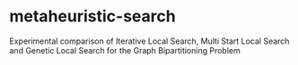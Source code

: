 # metaheuristic-search
Experimental comparison of Iterative Local Search, Multi Start Local Search and Genetic Local Search for the Graph Bipartitioning Problem 
